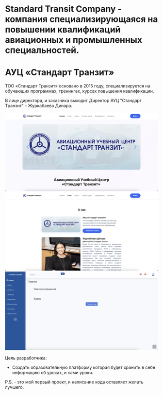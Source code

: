 # Standard Transit Company - компания специализирующаяся на повышении квалификаций авиационных и промышленных специальностей.
# АУЦ «Стандарт Транзит» 
ТОО «Стандарт Транзит» основано в 2015 году, специализируется на обучающих программах, тренингах, курсах повышения квалификации.

В лице директора, и заказчика выходит Директор АУЦ "Стандарт Транзит" - Журкабаева Динара.

![Главная](users/static/stransit/images/first.png)
![О компании](users/static/stransit/images/second.png)
![Платформа](users/static/stransit/images/third.png)


Цель разработчика:

- Создать образовательную платформу которая будет хранить в себе информацию об уроках, и сами уроки.

P.S. - это мой первый проект, и написание кода оставляет желать лучшего.

